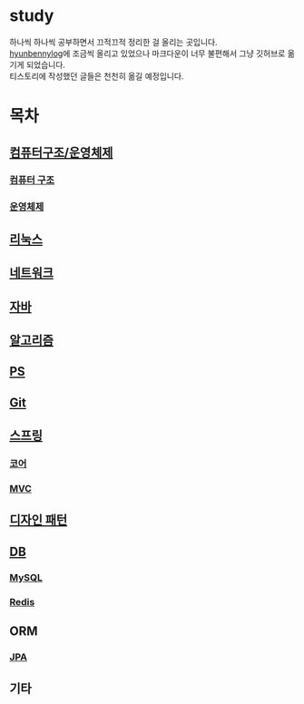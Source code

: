 # study
하나씩 하나씩 공부하면서 끄적끄적 정리한 걸 올리는 곳입니다. <br/>
[hyunbennylog](https://hyunbenny.tistory.com/)에 조금씩 올리고 있었으나 마크다운이 너무 불편해서 그냥 깃허브로 옮기게 되었습니다. <br/>
티스토리에 작성했던 글들은 천천히 옮길 예정입니다.<br/>

# 목차
## [컴퓨터구조/운영체제](https://github.com/hyunbenny/study/tree/main/%EC%BB%B4%ED%93%A8%ED%84%B0%20%EA%B5%AC%EC%A1%B0%EC%99%80%20%EC%9A%B4%EC%98%81%EC%B2%B4%EC%A0%9C)
### [컴퓨터 구조](https://github.com/hyunbenny/study/tree/main/%EC%BB%B4%ED%93%A8%ED%84%B0%20%EA%B5%AC%EC%A1%B0%EC%99%80%20%EC%9A%B4%EC%98%81%EC%B2%B4%EC%A0%9C/%EC%BB%B4%ED%93%A8%ED%84%B0%20%EA%B5%AC%EC%A1%B0)
### [운영체제](https://github.com/hyunbenny/study/tree/main/%EC%BB%B4%ED%93%A8%ED%84%B0%20%EA%B5%AC%EC%A1%B0%EC%99%80%20%EC%9A%B4%EC%98%81%EC%B2%B4%EC%A0%9C/%EC%9A%B4%EC%98%81%EC%B2%B4%EC%A0%9C)
## [리눅스](https://github.com/hyunbenny/study/tree/main/%EB%A6%AC%EB%88%85%EC%8A%A4)
## [네트워크](https://github.com/hyunbenny/study/tree/main/%EB%84%A4%ED%8A%B8%EC%9B%8C%ED%81%AC)
## [자바](https://github.com/hyunbenny/study/tree/main/%EC%9E%90%EB%B0%94)
## [알고리즘](https://github.com/hyunbenny/study/tree/main/%EC%95%8C%EA%B3%A0%EB%A6%AC%EC%A6%98)
## [PS](https://github.com/hyunbenny/PS)
## [Git](https://github.com/hyunbenny/study/tree/main/Git)
## [스프링](https://github.com/hyunbenny/study/tree/main/%EC%8A%A4%ED%94%84%EB%A7%81/%EC%BD%94%EC%96%B4)
### [코어](https://github.com/hyunbenny/study/tree/main/%EC%8A%A4%ED%94%84%EB%A7%81/%EC%BD%94%EC%96%B4)
### [MVC](https://github.com/hyunbenny/study/tree/main/%EC%8A%A4%ED%94%84%EB%A7%81/MVC)
## [디자인 패턴](https://github.com/hyunbenny/study/tree/main/%EB%94%94%EC%9E%90%EC%9D%B8%ED%8C%A8%ED%84%B4)
## [DB](https://github.com/hyunbenny/study/tree/main/DB/MySQL)
### [MySQL](https://github.com/hyunbenny/study/tree/main/DB/MySQL)
### [Redis](https://github.com/hyunbenny/study/tree/main/DB/Redis)
## ORM
### [JPA](https://github.com/hyunbenny/study/tree/main/ORM/JPA)
## 기타
